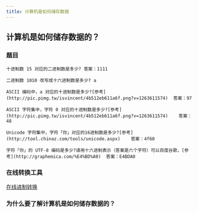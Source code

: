 ```yaml
---
title: 计算机是如何储存数据
---
```

## 计算机是如何储存数据的？

### 题目
```
十进制数 15 对应的二进制数是多少? 答案：1111
```
```
二进制数 1010 改写成十六进制数是多少? a
```
```
ASCII 编码中，a 对应的十进制数是多少?[参考](http://pic.pimg.tw/isvincent/4b512eb611a6f.png?v=1263611574)  答案：97
```
```
ASCII 字符集中，字符 0 对应的十进制数是多少?[参考](http://pic.pimg.tw/isvincent/4b512eb611a6f.png?v=1263611574)    答案：48
```
```
Unicode 字符集中，字符「你」对应的16进制数是多少?[参考](http://tool.chinaz.com/tools/unicode.aspx)    答案：4f60
```
``` 
字符「你」的 UTF-8 编码是多少?请用十六进制表示（答案是六个字符）可以百度谷歌，[参考](http://graphemica.com/%E4%BD%A0)  答案：E4BDA0
```

### 在线转换工具
[在线进制转换](https://www.sojson.com/hexconvert.html)

### 为什么要了解计算机是如何储存数据的？

###
###
###
###
